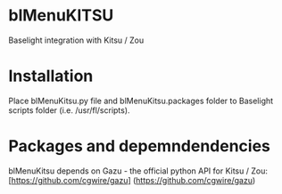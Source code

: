 # blMenuKITSU
Baselight integration with Kitsu / Zou

# Installation

Place blMenuKitsu.py file and blMenuKitsu.packages folder to Baselight scripts folder (i.e. /usr/fl/scripts).

# Packages and depemndendencies

blMenuKitsu depends on Gazu - the official python API for Kitsu / Zou:
[https://github.com/cgwire/gazu] (https://github.com/cgwire/gazu)
